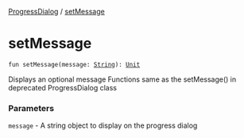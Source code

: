 [ProgressDialog](index.md) / [setMessage](./set-message.md)

# setMessage

`fun setMessage(message: `[`String`](https://kotlinlang.org/api/latest/jvm/stdlib/kotlin/-string/index.html)`): `[`Unit`](https://kotlinlang.org/api/latest/jvm/stdlib/kotlin/-unit/index.html)

Displays an optional message
Functions same as the setMessage() in deprecated ProgressDialog class

### Parameters

`message` - A string object to display on the progress dialog